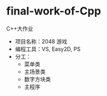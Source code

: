 # final-work-of-Cpp
C++大作业
- 项目名称：2048 游戏
- 编程工具：VS, Easy2D, PS
- 分工：
  - 菜单类
  - 主场景类
  - 数字方块类
  - 主程序
